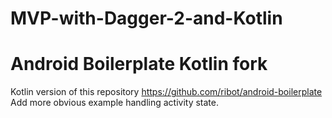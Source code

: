 # MVP-with-Dagger-2-and-Kotlin
# Android Boilerplate Kotlin fork
Kotlin version of this repository https://github.com/ribot/android-boilerplate
Add more obvious example handling activity state.
